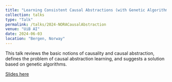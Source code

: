 ```yaml
---
title: "Learning Consistent Causal Abstractions (with Genetic Algorithms)"
collection: talks
type: "Talk"
permalink: /talks/2024-NORACausalAbstraction
venue: "UiB AI"
date: 2024-06-03
location: "Bergen, Norway"
---
```


This talk reviews the basic notions of causality and causal abstraction, defines the problem of causal abstraction learning, and suggests a solution based on genetic algorithms. 

[Slides here](NORACausalAbstraction.pdf)
